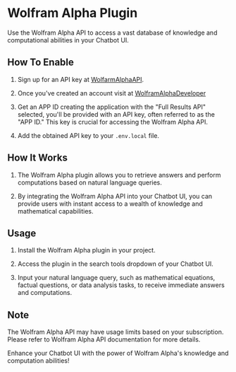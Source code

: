 # Wolfram Alpha Plugin

Use the Wolfram Alpha API to access a vast database of knowledge and computational abilities in your Chatbot UI.

## How To Enable

1. Sign up for an API key at [WolfarmAlphaAPI](https://account.wolfram.com/).

2. Once you've created an account visit at [WolframAlphaDeveloper](https://developer.wolframalpha.com/access)

3. Get an APP ID creating the application with the "Full Results API" selected, you'll be provided with an API key, often referred to as the "APP ID." This key is crucial for accessing the Wolfram Alpha API.

4. Add the obtained API key to your `.env.local` file.

## How It Works

1. The Wolfram Alpha plugin allows you to retrieve answers and perform computations based on natural language queries.

2. By integrating the Wolfram Alpha API into your Chatbot UI, you can provide users with instant access to a wealth of knowledge and mathematical capabilities.

## Usage

1. Install the Wolfram Alpha plugin in your project.

2. Access the plugin in the search tools dropdown of your Chatbot UI.

3. Input your natural language query, such as mathematical equations, factual questions, or data analysis tasks, to receive immediate answers and computations.

## Note

The Wolfram Alpha API may have usage limits based on your subscription. Please refer to Wolfram Alpha API documentation for more details.

Enhance your Chatbot UI with the power of Wolfram Alpha's knowledge and computation abilities!